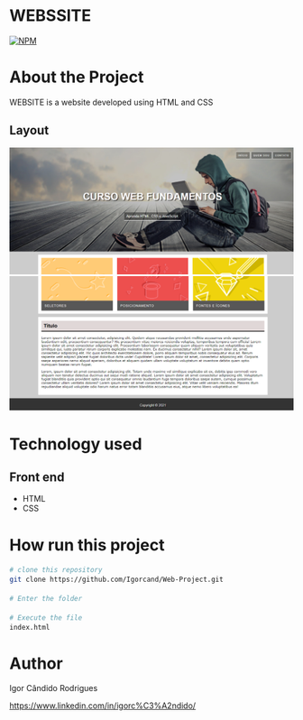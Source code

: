 # WEBSSITE
[![NPM](https://img.shields.io/npm/l/react)](https://github.com/Igorcand/Web-Project/blob/master/LICENSE) 

# About the Project
WEBSITE is a website developed using HTML and CSS


## Layout 
![Mobile 1](https://github.com/Igorcand/Web-Project/blob/master/assets/foto1.png) 
![Mobile 2](https://github.com/Igorcand/Web-Project/blob/master/assets/foto2.png) 


# Technology used

## Front end
- HTML  
- CSS


# How run this project

```bash
# clone this repository
git clone https://github.com/Igorcand/Web-Project.git

# Enter the folder 

# Execute the file 
index.html
```


# Author

Igor Cândido Rodrigues

https://www.linkedin.com/in/igorc%C3%A2ndido/
